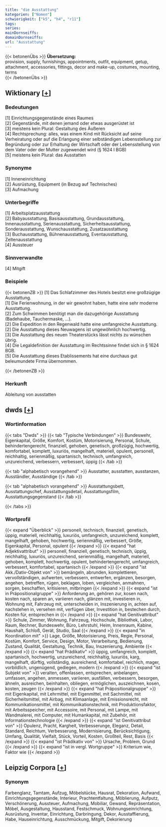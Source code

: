 ```yaml
---
title: "die Ausstattung"
kategorien: ["Nomen"]
schwierigkeit: ["k5", "h4", "r11"]
tags:
series:
mainDornseiffs:
domainDornseiffs:
url: "Ausstattung"
---
```


{{< betonenÜbs >}}
**Übersetzung:**  
provision, supply, furnishings, appointments, outfit, equipment, getup, attachment, accessories, fittings, decor and make-up, costumes, mounting, terms  
{{< /betonenÜbs >}}

## Wiktionary [[+](https://de.wiktionary.org/wiki/Ausstattung)]

### Bedeutungen
[1] Einrichtungsgegenstände eines Raumes  
[2] Gegenstände, mit denen jemand oder etwas ausgerüstet ist  
[3] meistens kein Plural: Gestaltung des Äußeren  
[4] Rechtsprechung: alles, was einem Kind mit Rücksicht auf seine Verheiratung oder auf die Erlangung einer selbständigen Lebensstellung zur Begründung oder zur Erhaltung der Wirtschaft oder der Lebensstellung von dem Vater oder der Mutter zugewendet wird (§ 1624 I BGB)  
[5] meistens kein Plural: das Ausstatten  

### Synonyme
[1] Inneneinrichtung  
[2] Ausrüstung, Equipment (in Bezug auf Technisches)  
[3] Aufmachung  

### Unterbegriffe
[1] Arbeitsplatzausstattung  
[2] Babyausstattung, Basisausstattung, Grundausstattung, Innenausstattung, Serienausstattung, Sicherheitsausstattung, Sonderausstattung, Wunschausstattung, Zusatzausstattung  
[3] Buchausstattung, Bühnenausstattung, Eventausstattung, Zeltenausstattung  
[4] Aussteuer  

### Sinnverwandte
[4] Mitgift  

### Beispiele
{{< betonenZB >}}
[1] Das Schlafzimmer des Hotels besitzt eine großzügige Ausstattung.  
[1] Die Ferienwohnung, in der wir gewohnt haben, hatte eine sehr moderne Ausstattung.  
[2] Zum Schwimmen benötigt man die dazugehörige Ausstattung (Badehaube, Tauchermaske, …).  
[2] Die Expedition in den Regenwald hatte eine umfangreiche Ausstattung.  
[2] Die Ausstattung dieses Neuwagens ist ungewöhnlich hochwertig.  
[3] Die Ausstattung des neuen Theaterstücks lässt nichts zu wünschen übrig.  
[4] Die Legaldefinition der Ausstattung im Rechtssinne findet sich in § 1624 BGB.  
[5] Die Ausstattung dieses Etablissements hat eine durchaus gut beleumundete Firma übernommen.  

{{< /betonenZB >}}
### Herkunft
Ableitung von ausstatten  



## dwds [[+](https://www.dwds.de/wb/Ausstattung)]

### Wortinformation
{{< tabs "Dwds" >}}
{{< tab "Typische Verbindungen" >}}
Bundeswehr, Eigenkapital, Größe, Komfort, Kostüm, Motorisierung, Personal, Schule, behindertengerecht, finanziell, gehoben, genetisch, großzügig, hochwertig, komfortabel, komplett, luxuriös, mangelhaft, materiell, opulent, personell, reichhaltig, serienmäßig, spartanisch, technisch, umfangreich, unzureichend, verbessern, verbessert, üppig
{{< /tab >}}

{{< tab "alphabetisch vorangehend" >}}
Ausstatter, ausstatten, ausstanzen, Ausständler, Ausständige
{{< /tab >}}

{{< tab "alphabetisch vorangehend" >}}
Ausstattungsbett, Ausstattungschef, Ausstattungsdetail, Ausstattungsfilm, Ausstattungsgegenstand
{{< /tab >}}

{{< /tabs >}}

### Wortprofil
{{< expand "Überblick" >}} personell, technisch, finanziell, genetisch, üppig, materiell, reichhaltig, luxuriös, umfangreich, unzureichend, komplett, mangelhaft, gehoben, hochwertig, serienmäßig, verbessert, Größe, Eigenkapital, Personal, opulent {{< /expand >}}
{{< expand "hat Adjektivattribut" >}} personell, finanziell, genetisch, technisch, üppig, reichhaltig, luxuriös, unzureichend, serienmäßig, mangelhaft, materiell, gehoben, komplett, hochwertig, opulent, behindertengerecht, umfangreich, verbessert, komfortabel, spartanisch {{< /expand >}}
{{< expand "ist Akk./Dativ-Objekt von" >}} bemängeln, abrunden, komplettieren, vervollständigen, aufwerten, verbessern, entwerfen, ergänzen, besorgen, angehen, betreffen, rügen, beklagen, loben, vergleichen, anmahnen, sorgen, beschaffen, kritisieren, mitbringen {{< /expand >}}
{{< expand "ist in Präpositionalgruppe" >}} Anforderung an, gehören zur, kosen nach, kosten nach, sparen an, variieren nach, glänzen mit, investieren in, Wohnung mit, Fahrzeug mit, unterscheiden in, Inszenierung in, achten auf, nachstehen in, versehen mit, verfügen über, Investition in, bestechen durch, Kosten für, entsprechen in {{< /expand >}}
{{< expand "hat Genitivattribut" >}} Schule, Zimmer, Wohnung, Fahrzeug, Hochschule, Bibliothek, Labor, Raum, Rechner, Bundeswehr, Büro, Lehrstuhl, Heim, Innenraum, Kabine, Haushalt, Schloß, Gerät, Studio, Saal {{< /expand >}}
{{< expand "in Koordination mit" >}} Lage, Größe, Motorisierung, Preis, Regie, Personal, Kostüm, Komfort, Service, Design, Motor, Verarbeitung, Bedienung, Zustand, Qualität, Gestaltung, Technik, Bau, Inszenierung, Ambiente {{< /expand >}}
{{< expand "hat Prädikativ" >}} üppig, umfangreich, komplett, spartanisch, hochwertig, unzureichend, reichhaltig, luxuriös, karg, mangelhaft, dürftig, vollständig, ausreichend, komfortabel, reichlich, mager, vorbildlich, ungenügend, gediegen, modern {{< /expand >}}
{{< expand "ist Subjekt von" >}} veralten, offenlassen, entsprechen, anbelangen, umfassen, angehen, anmessen, variieren, ausfällen, verbessern, besorgen, ähneln, ausreichen, beinhalten, obliegen, ermöglichen, auszeichnen, kosen, kosten, zeugen {{< /expand >}}
{{< expand "hat Präpositionalgruppe" >}} mit Eigenkapital, mit Lehrmittel, mit Eigenmittel, mit Sachmittel, mit Sicherheitsmittel, mit Airbag, mit Klimaanlage, mit Emissionsrecht, mit Kommunikationsmittel, mit Kommunikationstechnik, mit Produktionsfaktor, mit Arbeitsspeicher, mit Accessoire, mit Personal, mit Lampe, mit Wandmalerei, mit Computer, mit Humankapital, mit Zubehör, mit Informationstechnologie {{< /expand >}}
{{< expand "ist Genitivattribut von" >}} Opulenz, Pracht, Kargheit, Verbesserunge, Eleganz, Detail, Standard, Reichtum, Verbesserung, Modernisierung, Berücksichtigung, Umfang, Qualität, Vielfalt, Stück, Vorteil, Kosten, Großteil, Rest, Basis {{< /expand >}}
{{< expand "ist Prädikativ von" >}} Ursache, Problem, Grund {{< /expand >}}
{{< expand "ist in vergl. Wortgruppe" >}} Kriterium wie, Faktor wie {{< /expand >}}

## Leipzig Corpora [[+](https://corpora.uni-leipzig.de/en/res?word=Ausstattung&corpusId=deu_newscrawl-public_2018)]


### Synonym
Farbenglanz, Tamtam, Aufzug, Möbelstücke, Hausrat, Dekoration, Aufwand, Einrichtungsgegenstände, Interieur, Prachtentfaltung, Möblierung, Aufputz, Verschönerung, Aussteuer, Aufmachung, Mobiliar, Gewand, Repräsentation, Möbel, Ausgestaltung, Hausstand, Festschmuck, Wohnungseinrichtung, Ausrüstung, Inventar, Einrichtung, Darbringung, Dekor, Ausstaffierung, Habe, Hauseinrichtung, Ausschmückung, Mitgift, Dekorierung

